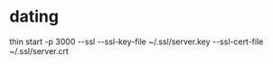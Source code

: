 dating
======
thin start -p 3000 --ssl --ssl-key-file ~/.ssl/server.key --ssl-cert-file ~/.ssl/server.crt